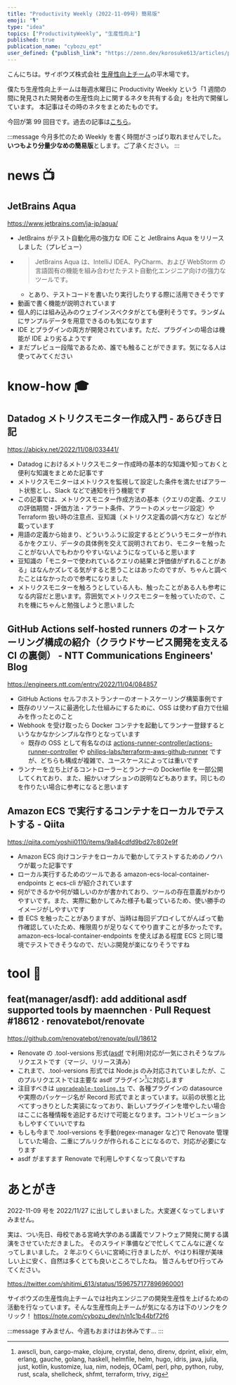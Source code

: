 ```yaml
---
title: "Productivity Weekly (2022-11-09号) 簡易版"
emoji: "🎙"
type: "idea"
topics: ["ProductivityWeekly", "生産性向上"]
published: true
publication_name: "cybozu_ept"
user_defined: {"publish_link": "https://zenn.dev/korosuke613/articles/productivity-weekly-20221109"}
---
```


こんにちは。サイボウズ株式会社 [生産性向上チーム](https://note.com/cybozu_dev/n/n1c1b44bf72f6)の平木場です。

僕たち生産性向上チームは毎週水曜日に Productivity Weekly という「1 週間の間に発見された開発者の生産性向上に関するネタを共有する会」を社内で開催しています。
本記事はその時のネタをまとめたものです。

今回が第 99 回目です。過去の記事は[こちら](https://zenn.dev/topics/productivityweekly?order=latest)。

:::message
今月多忙のため Weekly を書く時間がさっぱり取れませんでした。
**いつもより分量少なめの簡易版**とします。ご了承ください。
:::

# news 📺

## JetBrains Aqua
https://www.jetbrains.com/ja-jp/aqua/

- JetBrains がテスト自動化用の強力な IDE こと JetBrains Aqua をリリースしました（プレビュー）
- > JetBrains Aqua は、IntelliJ IDEA、PyCharm、および WebStorm の言語固有の機能を組み合わせたテスト自動化エンジニア向けの強力なツールです。
  - とあり、テストコードを書いたり実行したりする際に活用できそうです
- 動画で書く機能が説明されています
- 個人的には組み込みのウェブインスペクタがとても便利そうです。ランダムにサンプルデータを用意できるのも気になります
- IDE とプラグインの両方が開発されています。ただ、プラグインの場合は機能が IDE より劣るようです
- まだプレビュー段階であるため、誰でも触ることができます。気になる人は使ってみてください

# know-how 🎓

## Datadog メトリクスモニター作成入門 - あらびき日記
https://abicky.net/2022/11/08/033441/

- Datadog におけるメトリクスモニター作成時の基本的な知識や知っておくと便利な知識をまとめた記事です
- メトリクスモニターはメトリクスを監視して設定した条件を満たせばアラート状態とし、Slack などで通知を行う機能です
- この記事では、メトリクスモニター作成方法の基本（クエリの定義、クエリの評価期間・評価方法・アラート条件、アラートのメッセージ設定）や Terraform 扱い時の注意点、豆知識（メトリクス定義の調べ方など）などが載っています
- 用語の定義から始まり、どういうふうに設定するとどういうモニターが作れるかをクエリ、データの具体例を交えて説明されており、モニターを触ったことがない人でもわかりやすいないようになっていると思います
- 豆知識の「モニターで使われているクエリの結果と評価値がずれることがある」はなんかズレてる気がすると思うことはあったのですが、ちゃんと調べたことはなかったので参考になりました
- メトリクスモニターを触ろうとしている人も、触ったことがある人も参考になる内容だと思います。雰囲気でメトリクスモニターを触っていたので、これを機にちゃんと勉強しようと思いました

## GitHub Actions self-hosted runners のオートスケーリング構成の紹介（クラウドサービス開発を支える CI の裏側） - NTT Communications Engineers' Blog
https://engineers.ntt.com/entry/2022/11/04/084857

- GitHub Actions セルフホストランナーのオートスケーリング構築事例です
- 既存のリソースに最適化した仕組みにするために、OSS は使わず自力で仕組みを作ったとのこと
- Webhook を受け取ったら Docker コンテナを起動してランナー登録するというなかなかシンプルな作りとなっています
  - 既存の OSS として有名なのは [actions-runner-controller/actions-runner-controller](https://github.com/actions-runner-controller/actions-runner-controller) や [philips-labs/terraform-aws-github-runner](https://github.com/philips-labs/terraform-aws-github-runner) ですが、どちらも構成が複雑で、ユースケースによっては重いです
- ランナーを立ち上げるコントローラーとランナーの Dockerfile を一部公開してくれており、また、細かいオプションの説明などもあります。同じものを作りたい場合に参考になると思います

## Amazon ECS で実行するコンテナをローカルでテストする - Qiita
https://qiita.com/yoshii0110/items/9a84cdfd9bd27c802e9f

- Amazon ECS 向けコンテナをローカルで動かしてテストするためのノウハウが載った記事です
- ローカル実行するためのツールである amazon-ecs-local-container-endpoints と ecs-cli が紹介されています
- 何ができるかや何が嬉しいのかが書かれており、ツールの存在意義がわかりやすいです。また、実際に動かしてみた様子も載っているため、使い勝手のイメージがしやすいです
- 昔 ECS を触ったことがありますが、当時は毎回デプロイしてがんばって動作確認していたため、権限周りが足りなくてやり直すことが多かったです。amazon-ecs-local-container-endpoints を使えばある程度 ECS と同じ環境でテストできそうなので、だいぶ開発が楽になりそうですね

# tool 🔨

## feat(manager/asdf): add additional asdf supported tools by maennchen · Pull Request #18612 · renovatebot/renovate
https://github.com/renovatebot/renovate/pull/18612

- Renovate の .tool-versions 形式([asdf](https://asdf-vm.com/) で利用)対応が一気にされそうなプルリクエストです（マージ、リリース済み）
- これまで、.tool-versions 形式では Node.js のみ対応されていましたが、このプルリクエストでは主要な asdf プラグイン[^asdf-plugin]に対応します
- 注目すべきは [`upgradeable-tooling.ts`](https://github.com/renovatebot/renovate/pull/18612/files#diff-4b40c88f13a84683fe191cef5081b285c4d7b7ae88d761d25a7f01d215e099ab) で、各種プラグインの datasource や実際のパッケージ名が Record 形式でまとまっています。以前の状態と比べてすっきりとした実装になっており、新しいプラグインを増やしたい場合はここに各種情報を追記するだけで可能となります。コントリビューションもしやすくていいですね
- もしも今まで .tool-versions を手動(regex-manager など)で Renovate 管理していた場合、二重にプルリクが作られることになるので、対応が必要になります
- asdf がますます Renovate で利用しやすくなって良いですね

[^asdf-plugin]: awscli, bun, cargo-make, clojure, crystal, deno, direnv, dprint, elixir, elm, erlang, gauche, golang, haskell, helmfile, helm, hugo, idris, java, julia, just, kotlin, kustomize, lua, nim, nodejs, OCaml, perl, php, python, ruby, rust, scala, shellcheck, shfmt, terraform, trivy, zig

# あとがき
2022-11-09 号を 2022/11/27 に出してしまいました。大変遅くなってしまいすみません。

実は、つい先日、母校である宮崎大学のある講義でソフトウェア開発に関する講演をさせていただきました。
そのスライド準備などで忙しくてこんなに遅くなってしまいました。
2 年ぶりくらいに宮崎に行きましたが、やはり料理が美味しい上に安く、自然は多くとても良いところでしたね。
皆さんもぜひ行ってみてください。

https://twitter.com/shitimi_613/status/1596757177896960001

サイボウズの生産性向上チームでは社内エンジニアの開発生産性を上げるための活動を行なっています。そんな生産性向上チームが気になる方は下のリンクをクリック！
https://note.com/cybozu_dev/n/n1c1b44bf72f6

:::message 
すみません、今週もおまけはお休みです...
:::
